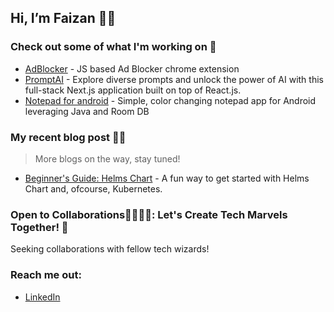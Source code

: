 ##  Hi, I’m Faizan 👋🏻
### Check out some of what I'm working on 🦾
- [AdBlocker](https://github.com/DevFaizann/adblocker/tree/popup) - JS based Ad Blocker chrome extension
- [PromptAI](https://github.com/DevFaizann/PromptAI) - Explore diverse prompts and unlock the power of AI with this full-stack Next.js application built on top of React.js.
- [Notepad for android](https://github.com/DevFaizann/Notepad-Color-Notes) - Simple, color changing notepad app for Android leveraging Java and Room DB
  
### My recent blog post ✍🏻
> More blogs on the way, stay tuned!
- [Beginner's Guide: Helms Chart](https://medium.com/@faizanmansuri.work/fun-and-easy-guide-to-helm-charts-for-kubernetes-dae75435c30f) - A fun way to get started with Helms Chart and, ofcourse, Kubernetes.

### Open to Collaborations🫱🏼‍🫲🏼: Let's Create Tech Marvels Together! 🚀

Seeking collaborations with fellow tech wizards!

### Reach me out:
- [LinkedIn](https://www.linkedin.com/in/faizanmansuri/)

<!---
DevFaizann/DevFaizann is a ✨ special ✨ repository because its `README.md` (this file) appears on your GitHub profile.
You can click the Preview link to take a look at your changes.
--->
